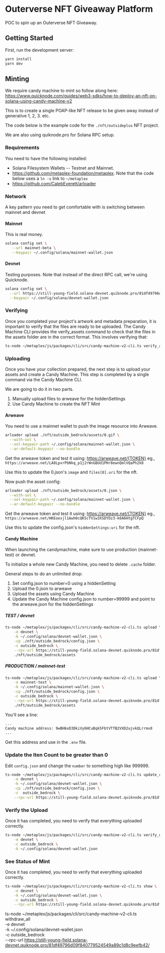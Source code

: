 # Outerverse NFT Giveaway Platform

POC to spin up an Outerverse NFT Giveaway.

## Getting Started

First, run the development server:

```bash
yarn install
yarn dev
```


## Minting

We require candy machine to mint so follow along here:
https://www.quicknode.com/guides/web3-sdks/how-to-deploy-an-nft-on-solana-using-candy-machine-v2

This is to create a single POAP-like NFT release to be given away instead of generative 1, 2, 3. etc.

The code below is the example code for the `./nft/outsideplus` NFT project.

We are also using quiknode.pro for Solana RPC setup.

### Requirements

You need to have the following installed:
* Solana Filesystem Wallets -- Testnet and Mainnet.
* https://github.com/metaplex-foundation/metaplex.  Note that the code below uses a `ln -s` link to `~/metaplex`
* https://github.com/CalebEverett/arloader


### Network

A key pattern you need to get comfortable with is switching between mainnet and devnet

#### Mainnet

This is real money.

```bash
solana config set \
   --url mainnet-beta \
   --keypair ~/.config/solana/mainnet-wallet.json
```

#### Devnet

Testing purposes. 
Note that instead of the direct RPC call, we're using Quicknode.

```bash
solana config set \
  --url https://still-young-field.solana-devnet.quiknode.pro/81df49796d09f840779524549a89c1d8c9eefb42/ \
  --keypair ~/.config/solana/devnet-wallet.json
```

### Verifying
Once you completed your project's artwork and metadata preparation, it is important to verify that the files are ready to be uploaded. The Candy Machine CLI provides the verify_assets command to check that the files in the assets folder are in the correct format. This involves verifying that:

```bash
ts-node ~/metaplex/js/packages/cli/src/candy-machine-v2-cli.ts verify_assets ./nft/outside_bedrock/assets
```

### Uploading
Once you have your collection prepared, the next step is to upload your assets and create a Candy Machine. 
This step is completed by a single command via the Candy Machine CLI.

We are going to do it in two parts. 
1. Manually upload files to arweave for the hiddenSettings
2. Use Candy Machine to create the NFT Mint

#### Arweave

You need to use a mainnet wallet to push the image resource into Arweave.

```bash
arloader upload ./nft/outside_bedrock/assets/0.gif \
  --with-sol \
  --sol-keypair-path ~/.config/solana/mainnet-wallet.json \
  --ar-default-keypair --no-bundle
```

Get the arweave token and test it using: https://arweave.net/{TOKEN}
eg., `https://arweave.net/LA8LpxrPbNkq_p1j2rWnGBUd1PHr8ewnQmlVQaPh2k8`

Use this to update the 0.json's `image` and `files[0].uri` for the nft.

Now push the asset config:

```bash
arloader upload ./nft/outside_bedrock/assets/0.json \
  --with-sol \
  --sol-keypair-path ~/.config/solana/mainnet-wallet.json \
  --ar-default-keypair --no-bundle
```

Get the arweave token and test it using: https://arweave.net/{TOKEN}
eg., `https://arweave.net/HKEoesjl1Awh0cQK5cTV1w3XSDYDz3-k6A6HtgTCFpQ`

Use this to update the config.json's `hiddenSettings:uri` for the nft.

#### Candy Machine

When launching the candymachine, make sure to use production (mainnet-test) or devnet.

To initialize a whole new Candy Machine, you need to delete `.cache` folder.

General steps to do an unlimited drop:
1. Set config.json to number=0 using a hiddenSetting
2. Upload the 0.json to arweave
3. Upload the assets using Candy Machine
4. Update the Candy Machine config.json to number=99999 and point to the arweave.json for the hiddenSettings

##### TEST / devnet
```bash
ts-node ~/metaplex/js/packages/cli/src/candy-machine-v2-cli.ts upload \
    -e devnet \
    -k ~/.config/solana/devnet-wallet.json \
    -cp ./nft/outside_bedrock/config.json \
    -c outside_bedrock \
    --rpc-url https://still-young-field.solana-devnet.quiknode.pro/81df49796d09f840779524549a89c1d8c9eefb42/ \
    ./nft/outside_bedrock/assets
```

##### PRODUCTION / mainnet-test
```bash
ts-node ~/metaplex/js/packages/cli/src/candy-machine-v2-cli.ts upload \
    -e mainnet-test \
    -k ~/.config/solana/mainnet-wallet.json \
    -cp ./nft/outside_bedrock/config.json \
    -c outside_bedrock \
    --rpc-url https://still-young-field.solana-devnet.quiknode.pro/81df49796d09f840779524549a89c1d8c9eefb42/ \
    ./nft/outside_bedrock/assets
```

You'll see a line:

```bash
...
Candy machine address: 9wBH6xD3DkiVy6HCuBqk5FbtVTfB2VXD2ujvkQLrrmv8
...
```
Get this address and use in the `.env` file.


### Update the Iten Count to be greater than 0

Edit `config.json` and change the `number` to something high like 999999.

```bash
ts-node ~/metaplex/js/packages/cli/src/candy-machine-v2-cli.ts update_candy_machine \
    -e devnet \
    -k ~/.config/solana/devnet-wallet.json \
    -cp ./nft/outside_bedrock/config.json \
    -c  outside_bedrock \
    --rpc-url https://still-young-field.solana-devnet.quiknode.pro/81df49796d09f840779524549a89c1d8c9eefb42/ 
```
  

### Verify the Upload
Once it has completed, you need to verify that everything uploaded correctly.

```bash
ts-node ~/metaplex/js/packages/cli/src/candy-machine-v2-cli.ts verify_upload \
    -e devnet \
    -c outside_bedrock \
    -k ~/.config/solana/devnet-wallet.json
```

### See Status of Mint
Once it has completed, you need to verify that everything uploaded correctly.

```bash
ts-node ~/metaplex/js/packages/cli/src/candy-machine-v2-cli.ts show \
    -e devnet \
    -k ~/.config/solana/devnet-wallet.json \
    -c outside_bedrock \
    --rpc-url https://still-young-field.solana-devnet.quiknode.pro/81df49796d09f840779524549a89c1d8c9eefb42/ 
```

ts-node ~/metaplex/js/packages/cli/src/candy-machine-v2-cli.ts withdraw_all \
    -e devnet \
    -k ~/.config/solana/devnet-wallet.json \
    -c outside_bedrock \
    --rpc-url https://still-young-field.solana-devnet.quiknode.pro/81df49796d09f840779524549a89c1d8c9eefb42/ 